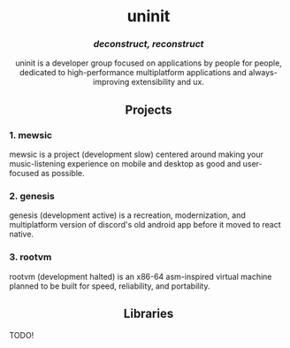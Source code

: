 <h1 align="center"> uninit </h1>

<h3 align="center"><bold><i>deconstruct, reconstruct</i></bold></h3>

<p align="center">
  uninit is a developer group focused on applications by people for people, <br />
  dedicated to high-performance multiplatform applications and always-improving 
  extensibility and ux.
</p>

<h2 align="center">
  Projects
</h2>

<h3> 1. mewsic </h3>

mewsic is a project (development slow) centered around making your music-listening
experience on mobile and desktop as good and user-focused as possible.

<h3> 2. genesis </h3>

genesis (development active) is a recreation, modernization, and multiplatform version
of discord's old android app before it moved to react native.

<h3> 3. rootvm </h3>

rootvm (development halted) is an x86-64 asm-inspired virtual machine planned to be
built for speed, reliability, and portability. 

<h2 align="center">
  Libraries
</h2>

TODO!
